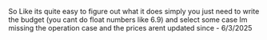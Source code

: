 So Like its quite easy to figure out what it does simply you just need to write the budget (you cant do float numbers like 6.9) and select some case Im missing the operation case and the prices arent updated since - 6/3/2025
